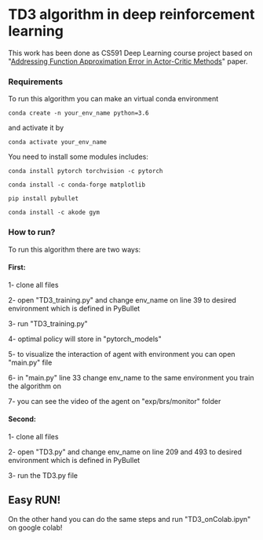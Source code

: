 # TD3 algorithm in deep reinforcement learning
This work has been done as CS591 Deep Learning course project based on "[Addressing Function Approximation Error in Actor-Critic Methods](https://arxiv.org/pdf/1802.09477.pdf)" paper.

### Requirements
To run this algorithm you can make an virtual conda environment

`conda create -n your_env_name python=3.6`

and activate it by

`conda activate your_env_name`

You need to install some modules includes:

`conda install pytorch torchvision -c pytorch`

`conda install -c conda-forge matplotlib`

`pip install pybullet`

`conda install -c akode gym`

### How to run?

To run this algorithm there are two ways:

#### First:

1- clone all files 

2- open "TD3_training.py" and change env_name on line 39 to desired environment which is defined in PyBullet

3- run "TD3_training.py" 

4- optimal policy will store in "pytorch_models"

5- to visualize the interaction of agent with environment you can open "main.py" file

6- in "main.py" line 33 change env_name to the same environment you train the algorithm on

7- you can see the video of the agent on "exp/brs/monitor" folder
#### Second:
1- clone all files 

2- open "TD3.py" and change env_name on line 209 and 493 to desired environment which is defined in PyBullet

3- run the TD3.py file

## Easy RUN!
On the other hand you can do the same steps and run "TD3_onColab.ipyn" on google colab! 
